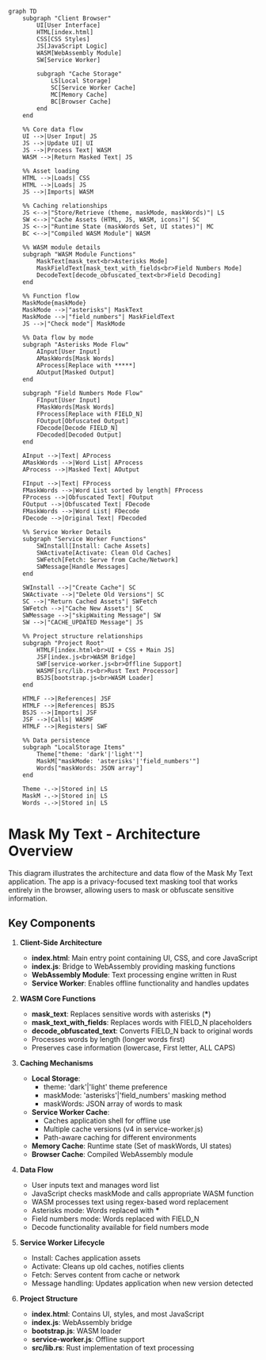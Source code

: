 ```mermaid
graph TD
    subgraph "Client Browser"
        UI[User Interface]
        HTML[index.html]
        CSS[CSS Styles]
        JS[JavaScript Logic]
        WASM[WebAssembly Module]
        SW[Service Worker]

        subgraph "Cache Storage"
            LS[Local Storage]
            SC[Service Worker Cache]
            MC[Memory Cache]
            BC[Browser Cache]
        end
    end

    %% Core data flow
    UI -->|User Input| JS
    JS -->|Update UI| UI
    JS -->|Process Text| WASM
    WASM -->|Return Masked Text| JS

    %% Asset loading
    HTML -->|Loads| CSS
    HTML -->|Loads| JS
    JS -->|Imports| WASM

    %% Caching relationships
    JS <-->|"Store/Retrieve (theme, maskMode, maskWords)"| LS
    SW <-->|"Cache Assets (HTML, JS, WASM, icons)"| SC
    JS <-->|"Runtime State (maskWords Set, UI states)"| MC
    BC <-->|"Compiled WASM Module"| WASM

    %% WASM module details
    subgraph "WASM Module Functions"
        MaskText[mask_text<br>Asterisks Mode]
        MaskFieldText[mask_text_with_fields<br>Field Numbers Mode]
        DecodeText[decode_obfuscated_text<br>Field Decoding]
    end

    %% Function flow
    MaskMode{maskMode}
    MaskMode -->|"asterisks"| MaskText
    MaskMode -->|"field_numbers"| MaskFieldText
    JS -->|"Check mode"| MaskMode

    %% Data flow by mode
    subgraph "Asterisks Mode Flow"
        AInput[User Input]
        AMaskWords[Mask Words]
        AProcess[Replace with *****]
        AOutput[Masked Output]
    end

    subgraph "Field Numbers Mode Flow"
        FInput[User Input]
        FMaskWords[Mask Words]
        FProcess[Replace with FIELD_N]
        FOutput[Obfuscated Output]
        FDecode[Decode FIELD_N]
        FDecoded[Decoded Output]
    end

    AInput -->|Text| AProcess
    AMaskWords -->|Word List| AProcess
    AProcess -->|Masked Text| AOutput

    FInput -->|Text| FProcess
    FMaskWords -->|Word List sorted by length| FProcess
    FProcess -->|Obfuscated Text| FOutput
    FOutput -->|Obfuscated Text| FDecode
    FMaskWords -->|Word List| FDecode
    FDecode -->|Original Text| FDecoded

    %% Service Worker Details
    subgraph "Service Worker Functions"
        SWInstall[Install: Cache Assets]
        SWActivate[Activate: Clean Old Caches]
        SWFetch[Fetch: Serve from Cache/Network]
        SWMessage[Handle Messages]
    end

    SWInstall -->|"Create Cache"| SC
    SWActivate -->|"Delete Old Versions"| SC
    SC -->|"Return Cached Assets"| SWFetch
    SWFetch -->|"Cache New Assets"| SC
    SWMessage -->|"skipWaiting Message"| SW
    SW -->|"CACHE_UPDATED Message"| JS

    %% Project structure relationships
    subgraph "Project Root"
        HTMLF[index.html<br>UI + CSS + Main JS]
        JSF[index.js<br>WASM Bridge]
        SWF[service-worker.js<br>Offline Support]
        WASMF[src/lib.rs<br>Rust Text Processor]
        BSJS[bootstrap.js<br>WASM Loader]
    end

    HTMLF -->|References| JSF
    HTMLF -->|References| BSJS
    BSJS -->|Imports| JSF
    JSF -->|Calls| WASMF
    HTMLF -->|Registers| SWF

    %% Data persistence
    subgraph "LocalStorage Items"
        Theme["theme: 'dark'|'light'"]
        MaskM["maskMode: 'asterisks'|'field_numbers'"]
        Words["maskWords: JSON array"]
    end

    Theme -.->|Stored in| LS
    MaskM -.->|Stored in| LS
    Words -.->|Stored in| LS
```

# Mask My Text - Architecture Overview

This diagram illustrates the architecture and data flow of the Mask My Text application. The app is a privacy-focused text masking tool that works entirely in the browser, allowing users to mask or obfuscate sensitive information.

## Key Components

1. **Client-Side Architecture**

   - **index.html**: Main entry point containing UI, CSS, and core JavaScript
   - **index.js**: Bridge to WebAssembly providing masking functions
   - **WebAssembly Module**: Text processing engine written in Rust
   - **Service Worker**: Enables offline functionality and handles updates

2. **WASM Core Functions**

   - **mask_text**: Replaces sensitive words with asterisks (**\***)
   - **mask_text_with_fields**: Replaces words with FIELD_N placeholders
   - **decode_obfuscated_text**: Converts FIELD_N back to original words
   - Processes words by length (longer words first)
   - Preserves case information (lowercase, First letter, ALL CAPS)

3. **Caching Mechanisms**

   - **Local Storage**:
     - theme: 'dark'|'light' theme preference
     - maskMode: 'asterisks'|'field_numbers' masking method
     - maskWords: JSON array of words to mask
   - **Service Worker Cache**:
     - Caches application shell for offline use
     - Multiple cache versions (v4 in service-worker.js)
     - Path-aware caching for different environments
   - **Memory Cache**: Runtime state (Set of maskWords, UI states)
   - **Browser Cache**: Compiled WebAssembly module

4. **Data Flow**

   - User inputs text and manages word list
   - JavaScript checks maskMode and calls appropriate WASM function
   - WASM processes text using regex-based word replacement
   - Asterisks mode: Words replaced with **\***
   - Field numbers mode: Words replaced with FIELD_N
   - Decode functionality available for field numbers mode

5. **Service Worker Lifecycle**

   - Install: Caches application assets
   - Activate: Cleans up old caches, notifies clients
   - Fetch: Serves content from cache or network
   - Message handling: Updates application when new version detected

6. **Project Structure**
   - **index.html**: Contains UI, styles, and most JavaScript
   - **index.js**: WebAssembly bridge
   - **bootstrap.js**: WASM loader
   - **service-worker.js**: Offline support
   - **src/lib.rs**: Rust implementation of text processing
